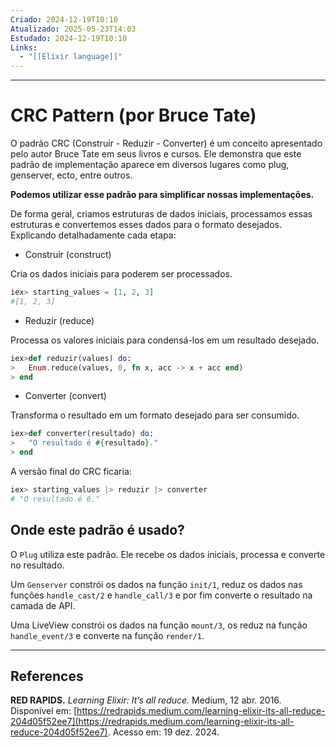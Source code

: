 ```yaml
---
Criado: 2024-12-19T10:10
Atualizado: 2025-05-23T14:03
Estudado: 2024-12-19T10:10
Links:
  - "[[Elixir language]]"
---
```

---
# CRC Pattern (por Bruce Tate)

O padrão CRC (Construir - Reduzir - Converter) é um conceito apresentado pelo autor Bruce Tate em seus livros e cursos. Ele demonstra que este padrão de implementação aparece em diversos lugares como plug, genserver, ecto, entre outros. 

**Podemos utilizar esse padrão para simplificar nossas implementações.**

De forma geral, criamos estruturas de dados iniciais, processamos essas estruturas e convertemos esses dados para o formato desejados.  Explicando detalhadamente cada etapa:

- Construir (construct)

Cria os dados iniciais para poderem ser processados.

```elixir
iex> starting_values = [1, 2, 3]
#[1, 2, 3]
```

- Reduzir  (reduce)

Processa os valores iniciais para condensá-los em um resultado desejado.

```elixir
iex>def reduzir(values) do: 
>   Enum.reduce(values, 0, fn x, acc -> x + acc end)
> end
```


- Converter  (convert)

Transforma o resultado em um formato desejado para ser consumido.

```elixir
iex>def converter(resultado) do: 
>   "O resultado é #{resultado}."
> end
```

A versão final do CRC ficaria:

```elixir
iex> starting_values |> reduzir |> converter
# "O resultado é 6."
```

## Onde este padrão é usado?

O `Plug` utiliza este padrão. Ele recebe os dados iniciais, processa e converte no resultado. 

Um `Genserver` constrói os dados na função `init/1`, reduz os dados nas funções `handle_cast/2` e `handle_call/3` e por fim converte o resultado na camada de API.

Uma LiveView constrói os dados na função `mount/3`, os reduz na função `handle_event/3` e converte na função `render/1`.

---
## References

**RED RAPIDS.** _Learning Elixir: It’s all reduce._ Medium, 12 abr. 2016. Disponível em: [https://redrapids.medium.com/learning-elixir-its-all-reduce-204d05f52ee7](https://redrapids.medium.com/learning-elixir-its-all-reduce-204d05f52ee7). Acesso em: 19 dez. 2024.